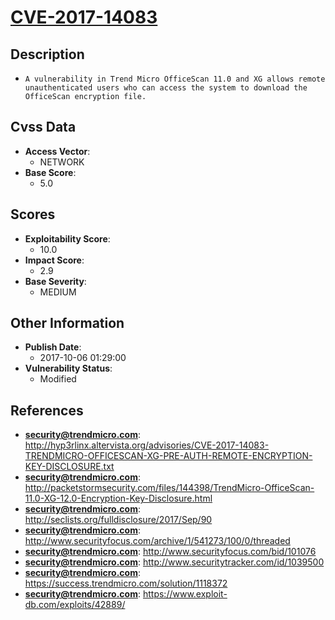 
# [CVE-2017-14083](https://cve.mitre.org/cgi-bin/cvename.cgi?name=CVE-2017-14083)

## Description

- `A vulnerability in Trend Micro OfficeScan 11.0 and XG allows remote unauthenticated users who can access the system to download the OfficeScan encryption file.`

## Cvss Data

- **Access Vector**:
  - NETWORK
- **Base Score**:
  - 5.0

## Scores

- **Exploitability Score**:
  - 10.0
- **Impact Score**:
  - 2.9
- **Base Severity**:
  - MEDIUM

## Other Information

- **Publish Date**:
  - 2017-10-06 01:29:00
- **Vulnerability Status**:
  - Modified

## References

- **security@trendmicro.com**: http://hyp3rlinx.altervista.org/advisories/CVE-2017-14083-TRENDMICRO-OFFICESCAN-XG-PRE-AUTH-REMOTE-ENCRYPTION-KEY-DISCLOSURE.txt
- **security@trendmicro.com**: http://packetstormsecurity.com/files/144398/TrendMicro-OfficeScan-11.0-XG-12.0-Encryption-Key-Disclosure.html
- **security@trendmicro.com**: http://seclists.org/fulldisclosure/2017/Sep/90
- **security@trendmicro.com**: http://www.securityfocus.com/archive/1/541273/100/0/threaded
- **security@trendmicro.com**: http://www.securityfocus.com/bid/101076
- **security@trendmicro.com**: http://www.securitytracker.com/id/1039500
- **security@trendmicro.com**: https://success.trendmicro.com/solution/1118372
- **security@trendmicro.com**: https://www.exploit-db.com/exploits/42889/
